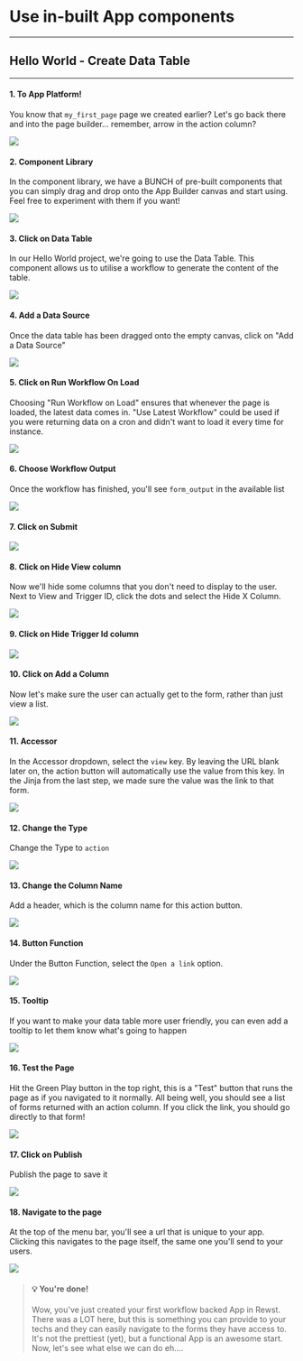 # Use in-built App components

***

## Hello World - Create Data Table

***

#### 1. To App Platform!

You know that `my_first_page` page we created earlier? Let's go back there and into the page builder... remember, arrow in the action column?

![](https://dubble-prod-01.s3.amazonaws.com/assets/d44d3fb1-fd6e-499f-adad-ec3a92499121.png?0)

#### 2. Component Library

In the component library, we have a BUNCH of pre-built components that you can simply drag and drop onto the App Builder canvas and start using. Feel free to experiment with them if you want!

![](https://d3q7ie80jbiqey.cloudfront.net/media/image/zoom/5ff8fb41-ef51-46a2-b6fe-04057b2d0b52/2.5/2.8160589089059/5.2310371565216?0)

#### 3. Click on Data Table

In our Hello World project, we're going to use the Data Table. This component allows us to utilise a workflow to generate the content of the table.

![](https://d3q7ie80jbiqey.cloudfront.net/media/image/zoom/00765b9e-4cf2-4f5f-aa98-d0c8775b6f2a/2.5/10.335974675259/70.308926090949?0)

#### 4. Add a Data Source

Once the data table has been dragged onto the empty canvas, click on "Add a Data Source"

![](https://d3q7ie80jbiqey.cloudfront.net/media/image/zoom/fe54992f-d268-4718-8c4f-ea2f68ee8e51/2.5/66.064794347185/17.080011342854?0)

#### 5. Click on Run Workflow On Load

Choosing "Run Workflow on Load" ensures that whenever the page is loaded, the latest data comes in. "Use Latest Workflow" could be used if you were returning data on a cron and didn't want to load it every time for instance.

![](https://d3q7ie80jbiqey.cloudfront.net/media/image/zoom/2a4dea09-db5c-47cf-9f1e-b982d08d919c/2.5/19.255788770229/33.328401387621?0)

#### 6. Choose Workflow Output

Once the workflow has finished, you'll see `form_output` in the available list

![](https://d3q7ie80jbiqey.cloudfront.net/media/image/zoom/6101d928-2856-4483-a669-08e9ac0446cd/2.5/19.255788770229/49.021511027994?0)

#### 7. Click on Submit

![](https://d3q7ie80jbiqey.cloudfront.net/media/image/zoom/51106ede-8b17-4a86-9b90-1a0bc9e10583/2.5/81.947191967188/90.590874257042?0)

#### 8. Click on Hide View column

Now we'll hide some columns that you don't need to display to the user. Next to View and Trigger ID, click the dots and select the Hide X Column.

![](https://d3q7ie80jbiqey.cloudfront.net/media/image/zoom/a706e094-8e7b-4676-aca4-9abb1d30331a/2.5/72.765285881591/49.511276501204?0)

#### 9. Click on Hide Trigger Id column

![](https://d3q7ie80jbiqey.cloudfront.net/media/image/zoom/3b9343ba-92a1-4dbb-bed5-b3769a1ad79d/2.5/87.218387791368/43.755446336741?0)

#### 10. Click on Add a Column

Now let's make sure the user can actually get to the form, rather than just view a list.

![](https://d3q7ie80jbiqey.cloudfront.net/media/image/zoom/afb45bf1-5d11-4abc-8f84-bf09180133a2/2.5/95.814812408871/45.048936679245?0)

#### 11. Accessor

In the Accessor dropdown, select the `view` key. By leaving the URL blank later on, the action button will automatically use the value from this key. In the Jinja from the last step, we made sure the value was the link to that form.

![](https://d3q7ie80jbiqey.cloudfront.net/media/image/zoom/454d6415-02d9-4e4b-a24b-f10bca5dd40d/2.2922731242124/50.012881778879/54.584681769507?0)

#### 12. Change the Type

Change the Type to `action`

![](https://d3q7ie80jbiqey.cloudfront.net/media/image/zoom/0090aae6-a97f-4852-ad90-894040ec6c25/2.2922731242124/50.012881778879/77.418572277013?0)

#### 13. Change the Column Name

Add a header, which is the column name for this action button.

![](https://d3q7ie80jbiqey.cloudfront.net/media/image/zoom/60004a87-993c-4eb8-8c8b-8ef38c0ee908/2.2921757115931/50.000996727961/57.1015980728?0)

#### 14. Button Function

Under the Button Function, select the `Open a link` option.

![](https://d3q7ie80jbiqey.cloudfront.net/media/image/zoom/cf473677-1249-4095-b425-cc2d6186dd55/2.5/32.113830899932/75.584077045205?0)

#### 15. Tooltip

If you want to make your data table more user friendly, you can even add a tooltip to let them know what's going to happen

![](https://d3q7ie80jbiqey.cloudfront.net/media/image/zoom/99dcec75-471a-45bd-a6e2-82ac7217d043/2.5/67.908180496581/65.463212270163?0)

#### 16. Test the Page

Hit the Green Play button in the top right, this is a "Test" button that runs the page as if you navigated to it normally. All being well, you should see a list of forms returned with an action column. If you click the link, you should go directly to that form!

![](https://d3q7ie80jbiqey.cloudfront.net/media/image/zoom/13730382-b4db-43de-a7f9-9b159a18c9b0/2.5/93.848828559866/1.1339103645518?0)

#### 17. Click on Publish

Publish the page to save it

![](https://d3q7ie80jbiqey.cloudfront.net/media/image/zoom/11591c77-f6f5-4a1a-ab02-e7e0b1cf3c4b/2.5/99.666096453609/0.43721714535275?0)

#### 18. Navigate to the page

At the top of the menu bar, you'll see a url that is unique to your app. Clicking this navigates to the page itself, the same one you'll send to your users.

![](https://d3q7ie80jbiqey.cloudfront.net/media/image/zoom/c2fb15ed-2320-42d1-a08a-2c2eb4421de4/2.5/53.71904729945/1.1118548791515?0)

> #### 💡 You're done!
>
> Wow, you've just created your first workflow backed App in Rewst. There was a LOT here, but this is something you can provide to your techs and they can easily navigate to the forms they have access to. It's not the prettiest (yet), but a functional App is an awesome start. Now, let's see what else we can do eh....
